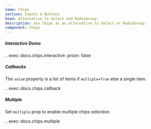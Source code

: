 ```yaml
---
name: Chips
section: Inputs & Buttons
head: Alternative to Select and RadioGroup.
description: Use Chips as an alternative to Select or RadioGroup.
component: Chips
---
```


##### Interactive Demo

.. exec::docs.chips.interactive
    :prism: false

##### Callbacks

The `value` property is a list of items if `multiple=True` else a single item.

.. exec::docs.chips.callback

##### Multiple

Set `multiple` prop to enable multiple chips selection.

.. exec::docs.chips.multiple
